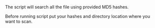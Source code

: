 The script will search all the file using provided MD5 hashes.  

Before running script put your hashes and directory location where you want to scan.